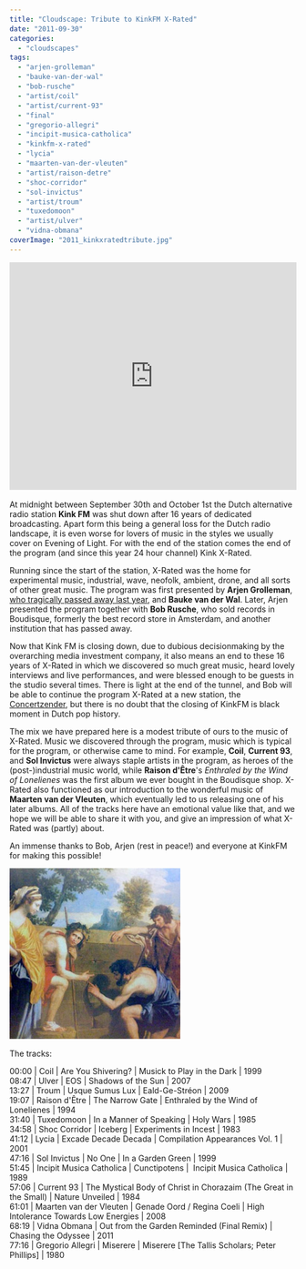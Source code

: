 ```yaml
---
title: "Cloudscape: Tribute to KinkFM X-Rated"
date: "2011-09-30"
categories: 
  - "cloudscapes"
tags: 
  - "arjen-grolleman"
  - "bauke-van-der-wal"
  - "bob-rusche"
  - "artist/coil"
  - "artist/current-93"
  - "final"
  - "gregorio-allegri"
  - "incipit-musica-catholica"
  - "kinkfm-x-rated"
  - "lycia"
  - "maarten-van-der-vleuten"
  - "artist/raison-detre"
  - "shoc-corridor"
  - "sol-invictus"
  - "artist/troum"
  - "tuxedomoon"
  - "artist/ulver"
  - "vidna-obmana"
coverImage: "2011_kinkxratedtribute.jpg"
---
```


<iframe width="100%" height="400" src="https://www.mixcloud.com/widget/iframe/?feed=%2Feveningoflight%2Ftribute-to-kinkfm-x-rated%2F" frameborder="0"></iframe>

At midnight between September 30th and October 1st the Dutch alternative radio station **Kink FM** was shut down after 16 years of dedicated broadcasting. Apart form this being a general loss for the Dutch radio landscape, it is even worse for lovers of music in the styles we usually cover on Evening of Light. For with the end of the station comes the end of the program (and since this year 24 hour channel) Kink X-Rated.

Running since the start of the station, X-Rated was the home for experimental music, industrial, wave, neofolk, ambient, drone, and all sorts of other great music. The program was first presented by **Arjen Grolleman**, [who tragically passed away last year](http://www.eveningoflight.nl/2010/01/21/in-memoriam-arjen-grolleman-1972-2010/ "In Memoriam: Arjen Grolleman (1972 – 2010)"), and **Bauke van der Wal**. Later, Arjen presented the program together with **Bob Rusche**, who sold records in Boudisque, formerly the best record store in Amsterdam, and another institution that has passed away.

Now that Kink FM is closing down, due to dubious decisionmaking by the overarching media investment company, it also means an end to these 16 years of X-Rated in which we discovered so much great music, heard lovely interviews and live performances, and were blessed enough to be guests in the studio several times. There is light at the end of the tunnel, and Bob will be able to continue the program X-Rated at a new station, the [Concertzender](http://www.concertzender.nl/), but there is no doubt that the closing of KinkFM is black moment in Dutch pop history.

The mix we have prepared here is a modest tribute of ours to the music of X-Rated. Music we discovered through the program, music which is typical for the program, or otherwise came to mind. For example, **Coil**, **Current 93**, and **Sol Invictus** were always staple artists in the program, as heroes of the (post-)industrial music world, while **Raison d'Être**'s _Enthraled by the Wind of Lonelienes_ was the first album we ever bought in the Boudisque shop. X-Rated also functioned as our introduction to the wonderful music of **Maarten van der Vleuten**, which eventually led to us releasing one of his later albums. All of the tracks here have an emotional value like that, and we hope we will be able to share it with you, and give an impression of what X-Rated was (partly) about.

An immense thanks to Bob, Arjen (rest in peace!) and everyone at KinkFM for making this possible!

![](images/2011_kinkxratedtribute.jpg)

The tracks:

00:00 | Coil | Are You Shivering? | Musick to Play in the Dark | 1999  
08:47 | Ulver | EOS | Shadows of the Sun | 2007  
13:27 | Troum | Usque Sumus Lux | Eald-Ge-Stréon | 2009  
19:07 | Raison d'Être | The Narrow Gate | Enthraled by the Wind of Lonelienes | 1994  
31:40 | Tuxedomoon | In a Manner of Speaking | Holy Wars | 1985  
34:58 | Shoc Corridor | Iceberg | Experiments in Incest | 1983  
41:12 | Lycia | Excade Decade Decada | Compilation Appearances Vol. 1 | 2001  
47:16 | Sol Invictus | No One | In a Garden Green | 1999  
51:45 | Incipit Musica Catholica | Cunctipotens |  Incipit Musica Catholica | 1989  
57:06 | Current 93 | The Mystical Body of Christ in Chorazaim (The Great in the Small) | Nature Unveiled | 1984  
61:01 | Maarten van der Vleuten | Genade Oord / Regina Coeli | High Intolerance Towards Low Energies | 2008  
68:19 | Vidna Obmana | Out from the Garden Reminded (Final Remix) | Chasing the Odyssee | 2011  
77:16 | Gregorio Allegri | Miserere | Miserere \[The Tallis Scholars; Peter Phillips\] | 1980
